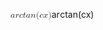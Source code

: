 <span class="katex"><span class="katex-mathml"><math xmlns="http://www.w3.org/1998/Math/MathML"><semantics><mrow><mi>a</mi><mi>r</mi><mi>c</mi><mi>t</mi><mi>a</mi><mi>n</mi><mo stretchy="false">(</mo><mi>c</mi><mi>x</mi><mo stretchy="false">)</mo></mrow><annotation encoding="application/x-tex">arctan(cx)</annotation></semantics></math></span><span class="katex-html" aria-hidden="true"><span class="base"><span class="strut" style="height:1em;vertical-align:-0.25em;"></span><span class="mord mathnormal">a</span><span class="mord mathnormal" style="margin-right:0.02778em;">r</span><span class="mord mathnormal">c</span><span class="mord mathnormal">t</span><span class="mord mathnormal">a</span><span class="mord mathnormal">n</span><span class="mopen">(</span><span class="mord mathnormal">c</span><span class="mord mathnormal">x</span><span class="mclose">)</span></span></span></span>